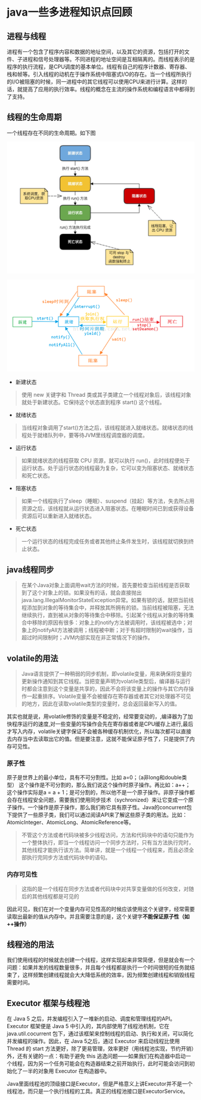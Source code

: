 # java一些多进程知识点回顾
## 进程与线程

进程有一个包含了程序内容和数据的地址空间，以及其它的资源，包括打开的文件、子进程和信号处理器等。不同进程的地址空间是互相隔离的。而线程表示的是程序的执行流程，是CPU调度的基本单位。线程有自己的程序计数器、寄存器、栈和帧等。引入线程的动机在于操作系统中阻塞式I/O的存在。当一个线程所执行的I/O被阻塞的时候，同一进程中的其它线程可以使用CPU来进行计算。这样的话，就提高了应用的执行效率。线程的概念在主流的操作系统和编程语言中都得到了支持。

## 线程的生命周期

一个线程存在不同的生命周期。如下图

![](image/java-thread.jpg)


![](image/thread1.png)

 - 新建状态
>使用 new 关键字和 Thread 类或其子类建立一个线程对象后，该线程对象就处于新建状态。它保持这个状态直到程序 start() 这个线程。

 - 就绪状态
>当线程对象调用了start()方法之后，该线程就进入就绪状态。就绪状态的线程处于就绪队列中，要等待JVM里线程调度器的调度。

 - 运行状态
>如果就绪状态的线程获取 CPU 资源，就可以执行 run()，此时线程便处于运行状态。处于运行状态的线程最为复杂，它可以变为阻塞状态、就绪状态和死亡状态。

 - 阻塞状态
>如果一个线程执行了sleep（睡眠）、suspend（挂起）等方法，失去所占用资源之后，该线程就从运行状态进入阻塞状态。在睡眠时间已到或获得设备资源后可以重新进入就绪状态。

 - 死亡状态
>一个运行状态的线程完成任务或者其他终止条件发生时，该线程就切换到终止状态。

## java线程同步

>在某个Java对象上面调用wait方法的时候，首先要检查当前线程是否获取到了这个对象上的锁。如果没有的话，就会直接抛出java.lang.IllegalMonitorStateException异常。如果有锁的话，就把当前线程添加到对象的等待集合中，并释放其所拥有的锁。当前线程被阻塞，无法继续执行，直到被从对象的等待集合中移除。引起某个线程从对象的等待集合中移除的原因有很多：对象上的notify方法被调用时，该线程被选中；对象上的notifyAll方法被调用；线程被中断；对于有超时限制的wait操作，当超过时间限制时；JVM内部实现在非正常情况下的操作。

## volatile的用法

>Java语言提供了一种稍弱的同步机制，即volatile变量，用来确保将变量的更新操作通知到其它线程。当把变量声明为volatile类型后，编译器与运行时都会注意到这个变量是共享的，因此不会将该变量上的操作与其它内存操作一起重排序。Volatile变量不会被缓存在寄存器或者其它对处理器不可见的地方，因此在读取volatile类型的变量时，总会返回最新写入的值。

其实也就是说，用volatile修饰的变量是不稳定的，经常要变动的，,编译器为了加快程序运行的速度,对一些变量的写操作会先在寄存器或者是CPU缓存上进行,最后才写入内存，volatile关键字保证不会被各种缓存机制优化，所以每次都可以直接去内存当中去读取出它的值。但是要注意，这就不能保证原子性了，只是提供了内存可见性。

### 原子性
原子是世界上的最小单位，具有不可分割性。比如 a=0；（a非long和double类型） 这个操作是不可分割的，那么我们说这个操作时原子操作。再比如：a++； 这个操作实际是a = a + 1；是可分割的，所以他不是一个原子操作。非原子操作都会存在线程安全问题，需要我们使用同步技术（sychronized）来让它变成一个原子操作。一个操作是原子操作，那么我们称它具有原子性。Java的concurrent包下提供了一些原子类，我们可以通过阅读API来了解这些原子类的用法。比如：AtomicInteger、AtomicLong、AtomicReference等。

>不管这个方法或者代码块被多少线程访问，方法和代码块中的语句只能作为一个整体执行，即当一个线程访问一个同步方法时，只有当方法执行完时，其他线程才能执行该方法。简单讲，就是一个线程一个线程来，而且必须全部执行完同步方法或代码块中的语句。

### 内存可见性
>这指的是一个线程在同步方法或者代码块中对共享变量做的任何改变，对随后的其他线程都是可见的

因此可见，我们在对一个变量内存可见性高的时候应该使用这个关键字，经常需要读取出最新的值从内存中。并且需要注意的是，这个关键字**不能保证原子性（如++操作）**

## 线程池的用法
我们使用线程的时候就去创建一个线程，这样实现起来非常简便，但是就会有一个问题：如果并发的线程数量很多，并且每个线程都是执行一个时间很短的任务就结束了，这样频繁创建线程就会大大降低系统的效率，因为频繁创建线程和销毁线程需要时间。

## Executor 框架与线程池
在 Java 5 之后，并发编程引入了一堆新的启动、调度和管理线程的API。Executor 框架便是 Java 5 中引入的，其内部使用了线程池机制，它在 java.util.cocurrent 包下，通过该框架来控制线程的启动、执行和关闭，可以简化并发编程的操作。因此，在 Java 5之后，通过 Executor 来启动线程比使用 Thread 的 start 方法更好，除了更易管理，效率更好（用线程池实现，节约开销）外，还有关键的一点：有助于避免 this 逃逸问题——如果我们在构造器中启动一个线程，因为另一个任务可能会在构造器结束之前开始执行，此时可能会访问到初始化了一半的对象用 Executor 在构造器中。

Java里面线程池的顶级接口是Executor，但是严格意义上讲Executor并不是一个线程池，而只是一个执行线程的工具。真正的线程池接口是ExecutorService。
